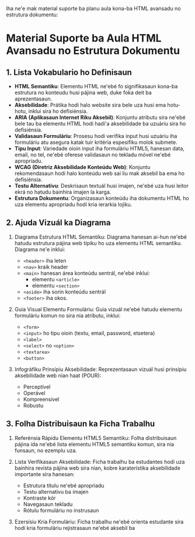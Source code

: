 Iha ne'e mak material suporte ba planu aula kona-ba HTML avansadu no estrutura dokumentu:

# Material Suporte ba Aula HTML Avansadu no Estrutura Dokumentu

## 1. Lista Vokabulario ho Definisaun

- **HTML Semantiku**: Elementu HTML ne'ebé fo signifikasaun kona-ba estrutura no konteudu husi pájina web, duke foka deit ba aprezentasaun.
- **Aksebilidade**: Prátika hodi halo website sira bele uza husi ema hotu-hotu, inklui sira ho defisiénsia.
- **ARIA (Aplikasaun Internet Riku Aksebil)**: Konjuntu atributu sira ne'ebé bele tau ba elementu HTML hodi hadi'a aksebilidade ba uzuáriu sira ho defisiénsia.
- **Validasaun Formuláriu**: Prosesu hodi verifika input husi uzuáriu iha formuláriu atu asegura katak tuir kritéria espesifiku molok submete.
- **Tipu Input**: Variedade oioin input iha formuláriu HTML5, hanesan data, email, no tel, ne'ebé oferese validasaun no tekladu móvel ne'ebé apropriadu.
- **WCAG (Diretriz Aksebilidade Konteúdu Web)**: Konjuntu rekomendasaun hodi halo konteúdu web sai liu mak aksebil ba ema ho defisiénsia.
- **Testu Alternativu**: Deskrisaun textuál husi imajen, ne'ebé uza husi leitor ekrá no hatudu bainhira imajen la karga.
- **Estrutura Dokumentu**: Organizasaun konteúdu iha dokumentu HTML ho uza elementu apropriadu hodi kria ierarkia lojiku.

## 2. Ajuda Vizuál ka Diagrama

1. Diagrama Estrutura HTML Semantiku:
   Diagrama hanesan ai-hun ne'ebé hatudu estrutura pájina web típiku ho uza elementu HTML semantiku. Diagrama ne'e inklui:
   - `<header>` iha leten
   - `<nav>` kraik header
   - `<main>` hanesan área konteúdu sentrál, ne'ebé inklui:
     - elementu `<article>`
     - elementu `<section>`
   - `<aside>` iha sorin konteúdu sentrál
   - `<footer>` iha okos.

2. Guia Visual Elementu Formuláriu:
   Guia vizuál ne'ebé hatudu elementu formuláriu komun no sira nia atributu, inklui:
   - `<form>`
   - `<input>` ho tipu oioin (textu, email, password, etsetera)
   - `<label>`
   - `<select>` no `<option>`
   - `<textarea>`
   - `<button>`

3. Infográfiku Prinsípiu Aksebilidade:
   Reprezentasaun vizuál husi prinsípiu aksebilidade web nian haat (POUR):
   - Perceptível
   - Operável
   - Kompreensível
   - Robustu

## 3. Folha Distribuisaun ka Ficha Trabalhu

1. Referénsia Rápidu Elementu HTML5 Semantiku:
   Folha distribuisaun pájina ida ne'ebé lista elementu HTML5 semantiku komun, sira nia funsaun, no ezemplu uza.

2. Lista Verifikasaun Aksebilidade:
   Ficha trabalhu ba estudantes hodi uza bainhira revista pájina web sira nian, kobre karaterístika aksebilidade importante sira hanesan:
   - Estrutura títulu ne'ebé apropriadu
   - Testu alternativu ba imajen
   - Kontraste kór
   - Navegasaun tekladu
   - Rótulu formuláriu no instrusaun

3. Ezersísiu Kria Formuláriu:
   Ficha trabalhu ne'ebé orienta estudante sira hodi kria formuláriu rejistrasaun ne'ebé aksebil ba